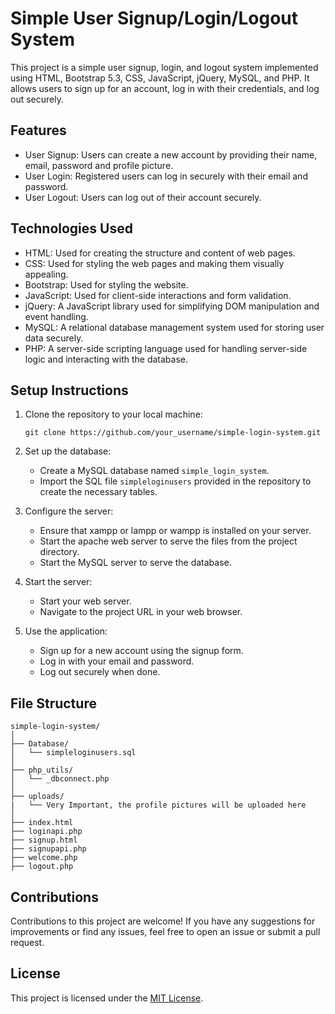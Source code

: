 # Simple User Signup/Login/Logout System

This project is a simple user signup, login, and logout system implemented using HTML, Bootstrap 5.3, CSS, JavaScript, jQuery, MySQL, and PHP. It allows users to sign up for an account, log in with their credentials, and log out securely.

## Features

- User Signup: Users can create a new account by providing their name, email, password and profile picture.
- User Login: Registered users can log in securely with their email and password.
- User Logout: Users can log out of their account securely.

## Technologies Used

- HTML: Used for creating the structure and content of web pages.
- CSS: Used for styling the web pages and making them visually appealing.
- Bootstrap: Used for styling the website.
- JavaScript: Used for client-side interactions and form validation.
- jQuery: A JavaScript library used for simplifying DOM manipulation and event handling.
- MySQL: A relational database management system used for storing user data securely.
- PHP: A server-side scripting language used for handling server-side logic and interacting with the database.

## Setup Instructions

1. Clone the repository to your local machine:

   ```
   git clone https://github.com/your_username/simple-login-system.git
   ```

2. Set up the database:

   - Create a MySQL database named `simple_login_system`.
   - Import the SQL file `simpleloginusers` provided in the repository to create the necessary tables.

3. Configure the server:

   - Ensure that xampp or lampp or wampp is installed on your server.
   - Start the apache web server to serve the files from the project directory.
   - Start the MySQL server to serve the database.

4. Start the server:

   - Start your web server.
   - Navigate to the project URL in your web browser.

5. Use the application:

   - Sign up for a new account using the signup form.
   - Log in with your email and password.
   - Log out securely when done.

## File Structure

```
simple-login-system/
│
├── Database/
│   └── simpleloginusers.sql
│
├── php_utils/
│   └── _dbconnect.php
│
├── uploads/
|   └── Very Important, the profile pictures will be uploaded here
│
├── index.html
├── loginapi.php
├── signup.html
├── signupapi.php
├── welcome.php
├── logout.php
```

## Contributions

Contributions to this project are welcome! If you have any suggestions for improvements or find any issues, feel free to open an issue or submit a pull request.

## License

This project is licensed under the [MIT License](LICENSE).
